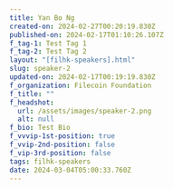 ```yaml
---
title: Yan Bo Ng
created-on: 2024-02-27T00:20:19.830Z
published-on: 2024-02-17T01:10:26.107Z
f_tag-1: Test Tag 1
f_tag-2: Test Tag 2
layout: "[filhk-speakers].html"
slug: speaker-2
updated-on: 2024-02-17T00:19:19.830Z
f_organization: Filecoin Foundation
f_title: ""
f_headshot:
  url: /assets/images/speaker-2.png
  alt: null
f_bio: Test Bio
f_vvvip-1st-position: true
f_vvip-2nd-position: false
f_vip-3rd-position: false
tags: filhk-speakers
date: 2024-03-04T05:00:33.760Z
---
```

